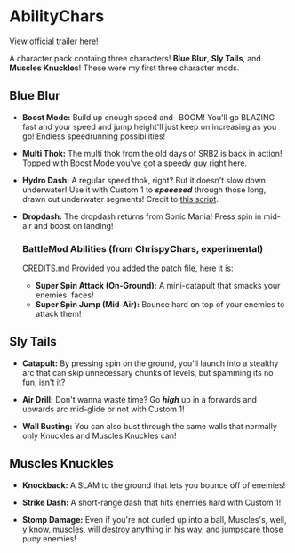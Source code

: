 # AbilityChars
[View official trailer here!](https://www.youtube.com/watch?v=XWz0-E3x7ow&ab_channel=SonicTurbo)

A character pack containg three characters! **Blue Blur**, **Sly Tails**, and **Muscles Knuckles**!
These were my first three character mods.

## Blue Blur

- **Boost Mode:** Build up enough speed and- BOOM! You'll go BLAZING fast and your speed and jump height'll just keep on increasing as you go! Endless speedrunning possibilities!

- **Multi Thok:** The multi thok from the old days of SRB2 is back in action! Topped with Boost Mode you've got a speedy guy right here.

- **Hydro Dash:** A regular speed thok, right? But it doesn't slow down underwater! Use it with Custom 1 to ***speeeeed*** through those long, drawn out underwater segments! Credit to [this script](https://mb.srb2.org/threads/everyone-gets-a-thok.27956/).
  
- **Dropdash:** The dropdash returns from Sonic Mania! Press spin in mid-air and boost on landing!

  ### BattleMod Abilities (from ChrispyChars, experimental)
  [CREDITS.md](https://github.com/A-Star100/srb2-mods/blob/main/CREDITS.md)
  Provided you added the patch file, here it is:

  - **Super Spin Attack (On-Ground):** A mini-catapult that smacks your enemies' faces!
  - **Super Spin Jump (Mid-Air):** Bounce hard on top of your enemies to attack them!

## Sly Tails

- **Catapult:** By pressing spin on the ground, you'll launch into a stealthy arc that can skip unnecessary chunks of levels, but spamming its no fun, isn't it?

- **Air Drill:** Don't wanna waste time? Go ***high*** up in a forwards and upwards arc mid-glide or not with Custom 1!

- **Wall Busting:** You can also bust through the same walls that normally only Knuckles and Muscles Knuckles can!

## Muscles Knuckles

- **Knockback:** A SLAM to the ground that lets you bounce off of enemies!

- **Strike Dash:** A short-range dash that hits enemies hard with Custom 1!

- **Stomp Damage:** Even if you're not curled up into a ball, Muscles's, well, y'know, muscles, will destroy anything in his way, and jumpscare those puny enemies!
